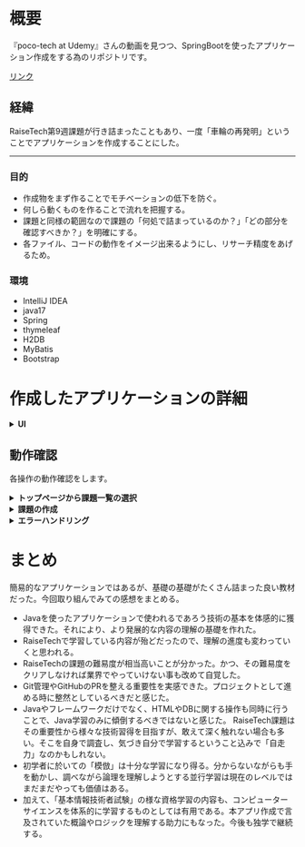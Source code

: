 # 概要

『poco-tech at Udemy』さんの動画を見つつ、SpringBootを使ったアプリケーション作成をする為のリポジトリです。

[リンク](https://www.udemy.com/course/intellij-spring-boot/)

## 経緯

RaiseTech第9週課題が行き詰まったこともあり、一度「車輪の再発明」ということでアプリケーションを作成することにした。

---

### 目的

- 作成物をまず作ることでモチベーションの低下を防ぐ。
- 何しら動くものを作ることで流れを把握する。
- 課題と同様の範囲なので課題の「何処で詰まっているのか？」「どの部分を確認すべきか？」を明確にする。
- 各ファイル、コードの動作をイメージ出来るようにし、リサーチ精度をあげるため。

### 環境

- IntelliJ IDEA
- java17
- Spring
- thymeleaf
- H2DB
- MyBatis
- Bootstrap

# 作成したアプリケーションの詳細

<details>
<summary><b>UI</b></summary>

課題管理アプリケーションのトップページ。見た目はこのようになりました。ごく簡易的なものです。
<img width="733" alt="スクリーンショット 2023-07-03 12 22 27" src="https://github.com/gotokaka/IssueTrackingApp/assets/120085564/129d9415-3171-4225-b568-85830cdd830c">

課題一覧画面です。Bootstrapのdocsよりテーブルのデザインを選択しました。
<img width="1762" alt="スクリーンショット 2023-07-03 21 26 41" src="https://github.com/gotokaka/IssueTrackingApp/assets/120085564/00b03236-a863-4e7f-9cad-2d548b154ba5">

課題作成画面です。キャンセルで課題一覧画面に遷移出来ます。
<img width="1778" alt="スクリーンショット 2023-07-03 20 41 32" src="https://github.com/gotokaka/IssueTrackingApp/assets/120085564/1aa54a00-5e76-4474-b719-d16aa4d92780">


</details>

## 動作確認

各操作の動作確認をします。

<details>
<summary><b>トップページから課題一覧の選択</b></summary>

![課題管理APP](https://github.com/gotokaka/IssueTrackingApp/assets/120085564/6c6e6f43-d8d4-49cb-92bb-1b3e9f348451)  
トップページから一覧画面に遷移出来ます。

![APP課題詳細](https://github.com/gotokaka/IssueTrackingApp/assets/120085564/cdc66726-1f4c-4bd3-9180-451a2ca8f496)  
一覧画面の各課題を見ることが出来ます

</details>


<details>
<summary><b>課題の作成</b></summary>


![APP課題作成](https://github.com/gotokaka/IssueTrackingApp/assets/120085564/0a9515d2-01cd-43ac-b39d-b77da456c9f1)  
新しい課題を作成出来ます。課題はDBに保存されます。


</details>

<details>
<summary><b>エラーハンドリング</b></summary>

バリデーションによるエラーハンドリングも実装しました。

![APP課題作成文字サイズvali](https://github.com/gotokaka/IssueTrackingApp/assets/120085564/20742dc6-1faa-4332-b5cc-855913bb2a8d)  
文字サイズは256文字で設定しました。上限を超えるとこのようになります。

![APP課題作成vali](https://github.com/gotokaka/IssueTrackingApp/assets/120085564/745cdc2f-b0dd-4572-bdcd-35dd48e9e0fb)  
空文字を打つとエラーが出ます。

</details>

# まとめ

簡易的なアプリケーションではあるが、基礎の基礎がたくさん詰まった良い教材だった。今回取り組んでみての感想をまとめる。

- Javaを使ったアプリケーションで使われるであろう技術の基本を体感的に獲得できた。それにより、より発展的な内容の理解の基礎を作れた。
- RaiseTechで学習している内容が殆どだったので、理解の進度も変わっていくと思われる。
- RaiseTechの課題の難易度が相当高いことが分かった。かつ、その難易度をクリアしなければ業界でやっていけない事も改めて自覚した。
- Git管理やGitHubのPRを整える重要性を実感できた。プロジェクトとして進める時に整然としているべきだと感じた。
- Javaやフレームワークだけでなく、HTMLやDBに関する操作も同時に行うことで、Java学習のみに傾倒するべきではないと感じた。
  RaiseTech課題はその重要性から様々な技術習得を目指すが、敢えて深く触れない場合も多い。そこを自身で調査し、気づき自分で学習するということ込みで「自走力」なのかもしれない。
- 初学者に於いての「模倣」は十分な学習になり得る。分からないながらも手を動かし、調べながら論理を理解しようとする並行学習は現在のレベルではまだまだやっても価値はある。
- 加えて、「基本情報技術者試験」の様な資格学習の内容も、コンピューターサイエンスを体系的に学習するものとしては有用である。本アプリ作成で言及されていた概論やロジックを理解する助力にもなった。今後も独学で継続する。

